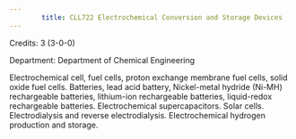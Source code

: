 ```yaml
---
        title: CLL722 Electrochemical Conversion and Storage Devices
---
```

Credits: 3 (3-0-0)

Department: Department of Chemical Engineering

Electrochemical cell, fuel cells, proton exchange membrane fuel cells, solid oxide fuel cells. Batteries, lead acid battery, Nickel-metal hydride (Ni-MH) rechargeable batteries, lithium-ion rechargeable batteries, liquid-redox rechargeable batteries. Electrochemical supercapacitors. Solar cells. Electrodialysis and reverse electrodialysis. Electrochemical hydrogen production and storage.